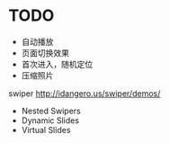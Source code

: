# TODO
* 自动播放
* 页面切换效果
* 首次进入，随机定位
* 压缩照片


swiper
http://idangero.us/swiper/demos/
* Nested Swipers
* Dynamic Slides
* Virtual Slides